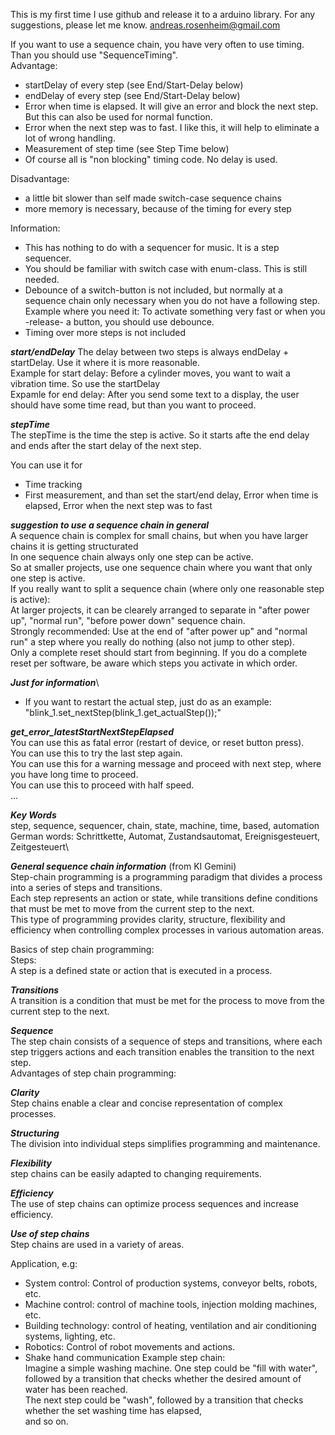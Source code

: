 This is my first time I use github and release it to a arduino library. For any suggestions, please let me know. andreas.rosenheim@gmail.com

If you want to use a sequence chain, you have very often to use timing. Than you should use "SequenceTiming".\
Advantage:
- startDelay of every step (see End/Start-Delay below)
- endDelay of every step   (see End/Start-Delay below)
- Error when time is elapsed. It will give an error and block the next step. But this can also be used for normal function.
- Error when the next step was to fast. I like this, it will help to eliminate a lot of wrong handling.
- Measurement of step time (see Step Time below)
- Of course all is "non blocking" timing code. No delay is used.

Disadvantage:
- a little bit slower than self made switch-case sequence chains
- more memory is necessary, because of the timing for every step

Information:
- This has nothing to do with a sequencer for music. It is a step sequencer.
- You should be familiar with switch case with enum-class. This is still needed.
- Debounce of a switch-button is not included, but normally at a sequence chain only necessary when you do not have a following step.
  Example where you need it: To activate something very fast or when you -release- a button, you should use debounce.
- Timing over more steps is not included

***start/endDelay***
The delay between two steps is always endDelay + startDelay. Use it where it is more reasonable.\
Example for start delay: Before a cylinder moves, you want to wait a vibration time. So use the startDelay\
Expamle for end delay: After you send some text to a display, the user should have some time read, but than you want to proceed.

***stepTime***\
The stepTime is the time the step is active. So it starts afte the end delay and ends after the start delay of the next step.

You can use it for
- Time tracking
- First measurement, and than set the start/end delay, Error when time is elapsed, Error when the next step was to fast

***suggestion to use a sequence chain in general***\
A sequence chain is complex for small chains, but when you have larger chains it is getting structurated\
In one sequence chain always only one step can be active.\
So at smaller projects, use one sequence chain where you want that only one step is active.\
If you really want to split a sequence chain (where only one reasonable step is active):\
At larger projects, it can be clearely arranged to separate in "after power up", "normal run", "before power down" sequence chain.\
Strongly recommended: Use at the end of "after power up" and "normal run" a step where you really do nothing (also not jump to other step).\
Only a complete reset should start from beginning. If you do a complete reset per software, be aware which steps you activate in which order.

***Just for information***\
- If you want to restart the actual step, just do as an example: "blink_1.set_nextStep(blink_1.get_actualStep());"

***get_error_latestStartNextStepElapsed***\
You can use this as fatal error (restart of device, or reset button press).\
You can use this to try the last step again.\
You can use this for a warning message and proceed with next step, where you have long time to proceed.\
You can use this to proceed with half speed.\
...

***Key Words***\
step, sequence, sequencer, chain, state, machine, time, based, automation\
German words: Schrittkette, Automat, Zustandsautomat, Ereignisgesteuert, Zeitgesteuert\

***General sequence chain information*** (from KI Gemini)\
Step-chain programming is a programming paradigm that divides a process into a series of steps and transitions.\
Each step represents an action or state, while transitions define conditions that must be met to move from the current step to the next.\
This type of programming provides clarity, structure, flexibility and efficiency when controlling complex processes in various automation areas. 

Basics of step chain programming:\
Steps:\
A step is a defined state or action that is executed in a process.

***Transitions***\
A transition is a condition that must be met for the process to move from the current step to the next.

***Sequence***\
The step chain consists of a sequence of steps and transitions, where each step triggers actions and each transition enables the transition to the next step.\
Advantages of step chain programming:

***Clarity***\
Step chains enable a clear and concise representation of complex processes.

***Structuring***\
The division into individual steps simplifies programming and maintenance.

***Flexibility***\
step chains can be easily adapted to changing requirements.

***Efficiency***\
The use of step chains can optimize process sequences and increase efficiency. 

***Use of step chains***\
Step chains are used in a variety of areas.

Application, e.g:
- System control: Control of production systems, conveyor belts, robots, etc.
- Machine control: control of machine tools, injection molding machines, etc.
- Building technology: control of heating, ventilation and air conditioning systems, lighting, etc.
- Robotics: Control of robot movements and actions.
- Shake hand communication
Example step chain:\
Imagine a simple washing machine. One step could be "fill with water",\
followed by a transition that checks whether the desired amount of water has been reached.\
The next step could be "wash", followed by a transition that checks whether the set washing time has elapsed,\
and so on.
